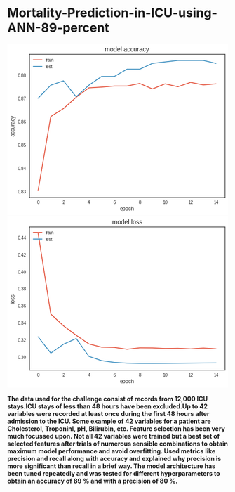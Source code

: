 # Mortality-Prediction-in-ICU-using-ANN-89-percent
![Accuracy](accuracy.png) ![Loss](loss.png)

**The data used for the challenge consist of records from 12,000 ICU stays.ICU stays of less than 48 hours have been excluded.Up to 42 variables were recorded at least once during the first 48 hours after admission to the ICU. Some example of 42 variables for a patient are Cholesterol, TroponinI, pH, Bilirubin, etc. Feature selection has been very much focussed upon. Not all 42 variables were trained but a best set of selected features after trials of numerous sensible combinations to obtain maximum model performance and avoid overfitting. Used metrics like precision and recall along with accuracy and explained why precision is more significant than recall in a brief way. The model architecture has been tuned repeatedly and was tested for different hyperparameters to obtain an accuracy of 89 % and with a precision of 80 %.**
    
  
